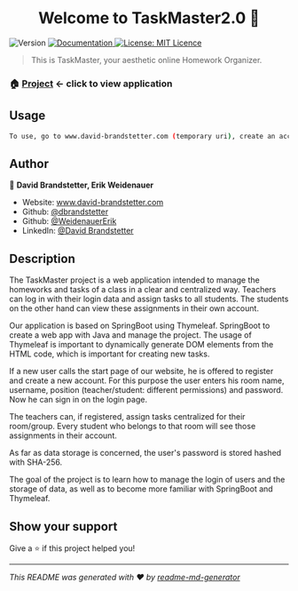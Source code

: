 <h1 align="center">Welcome to TaskMaster2.0 👋</h1>
<p>
  <img alt="Version" src="https://img.shields.io/badge/version-1.0-blue.svg?cacheSeconds=2592000" />
  <a href="https://github.com/WeidenauerErik/Task-Master" target="_blank">
    <img alt="Documentation" src="https://img.shields.io/badge/documentation-yes-brightgreen.svg" />
  </a>
  <a href="#" target="_blank">
    <img alt="License: MIT Licence" src="https://img.shields.io/badge/License-MIT Licence-yellow.svg" />
  </a>
</p>

> This is TaskMaster, your aesthetic online Homework Organizer.

### 🏠 [Project](https://www.david-brandstetter.com) <- click to view application

## Usage

```sh
To use, go to www.david-brandstetter.com (temporary uri), create an account and organize your company and yourself.
```

## Author

👤 **David Brandstetter, Erik Weidenauer**

* Website: www.david-brandstetter.com
* Github: [@dbrandstetter](https://github.com/dbrandstetter)
* Github: [@WeidenauerErik](https://github.com/WeidenauerErik)
* LinkedIn: [@David Brandstetter](https://linkedin.com/in/david-brandstetter-it)

## Description

The TaskMaster project is a web application intended to manage the homeworks and tasks of a class in a clear and centralized way.
Teachers can log in with their login data and assign tasks to all students.
The students on the other hand can view these assignments in their own account.

Our application is based on SpringBoot using Thymeleaf.
SpringBoot to create a web app with Java and manage the project.
The usage of Thymeleaf is important to dynamically generate DOM elements from the HTML code, which is important for creating new tasks.

If a new user calls the start page of our website, he is offered to register and create a new account.
For this purpose the user enters his room name, username, position (teacher/student: different permissions) and password.
Now he can sign in on the login page.

The teachers can, if registered, assign tasks centralized for their room/group.
Every student who belongs to that room will see those assignments in their account.

As far as data storage is concerned, the user's password is stored hashed with SHA-256.

The goal of the project is to learn how to manage the login of users and the storage of data, as well as to become more familiar with SpringBoot and Thymeleaf.

## Show your support

Give a ⭐️ if this project helped you!

***
_This README was generated with ❤️ by [readme-md-generator](https://github.com/kefranabg/readme-md-generator)_
